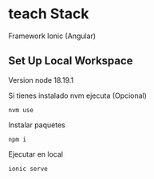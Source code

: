 # teach Stack
Framework Ionic (Angular)

## Set Up Local Workspace

Version node 18.19.1

Si tienes instalado nvm ejecuta (Opcional)
```shell
nvm use
```

Instalar paquetes
```shell
npm i
```

Ejecutar en local
```shell
ionic serve
```
